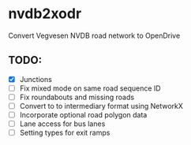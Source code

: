 # nvdb2xodr
Convert Vegvesen NVDB road network to OpenDrive

## TODO:
- [x] Junctions
- [ ] Fix mixed mode on same road sequence ID
- [ ] Fix roundabouts and missing roads
- [ ] Convert to to intermediary format using NetworkX
- [ ] Incorporate optional road polygon data
- [ ] Lane access for bus lanes
- [ ] Setting types for exit ramps
